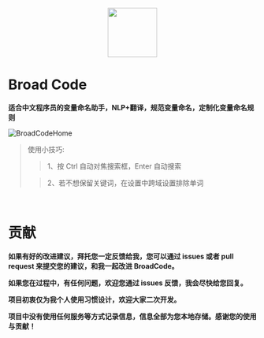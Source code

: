 <br />

<div align="center">
    <a href="https://varbook.uiuing.com" target="_blank">
        <img src="http://139.159.194.35:8100/favicon.ico" width="100" height="100">
    </a>
</div>

# Broad Code

**适合中文程序员的变量命名助手，NLP+翻译，规范变量命名，定制化变量命名规则**

![BroadCodeHome](http://139.159.194.35:8100/pic.png)

> 使用小技巧:
>
> > 1、按 Ctrl 自动对焦搜索框，Enter 自动搜索
>
> > 2、若不想保留关键词，在设置中跨域设置排除单词

<br />

# 贡献

**如果有好的改进建议，拜托您一定反馈给我，您可以通过 issues 或者 pull request 来提交您的建议，和我一起改进 BroadCode。**

**如果您在过程中，有任何问题，欢迎您通过 issues 反馈，我会尽快给您回复。**

**项目初衷仅为我个人使用习惯设计，欢迎大家二次开发。**

**项目中没有使用任何服务等方式记录信息，信息全部为您本地存储。感谢您的使用与贡献！**
